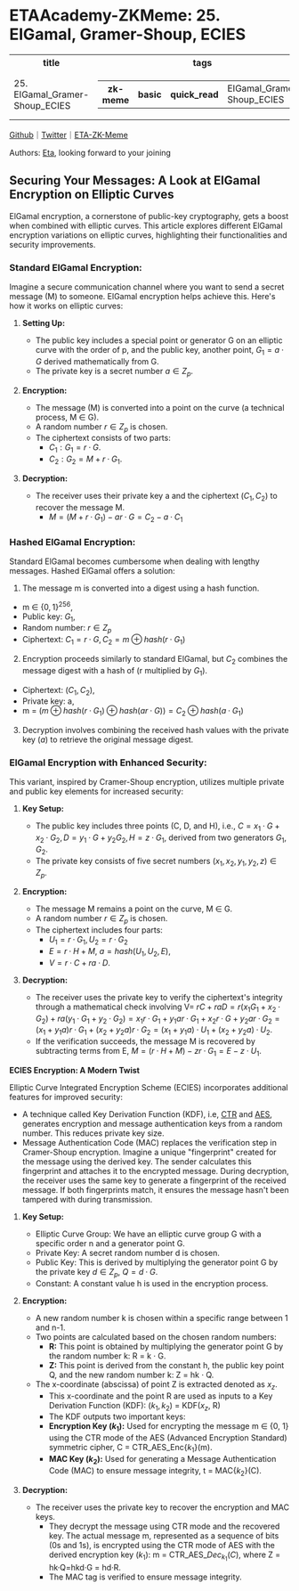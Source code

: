 # ETAAcademy-ZKMeme: 25. EIGamal, Gramer-Shoup, ECIES

<table>
  <tr>
    <th>title</th>
    <th>tags</th>
  </tr>
  <tr>
    <td>25. EIGamal_Gramer-Shoup_ECIES</td>
    <td>
      <table>
        <tr>
          <th>zk-meme</th>
          <th>basic</th>
          <th>quick_read</th>
          <td>EIGamal_Gramer-Shoup_ECIES</td>
        </tr>
      </table>
    </td>
  </tr>
</table>

[Github](https://github.com/ETAAcademy)｜[Twitter](https://twitter.com/ETAAcademy)｜[ETA-ZK-Meme](https://github.com/ETAAcademy/ETAAcademy-ZK-Meme)

Authors: [Eta](https://twitter.com/pwhattie), looking forward to your joining

## Securing Your Messages: A Look at ElGamal Encryption on Elliptic Curves

ElGamal encryption, a cornerstone of public-key cryptography, gets a boost when combined with elliptic curves. This article explores different ElGamal encryption variations on elliptic curves, highlighting their functionalities and security improvements.

### Standard ElGamal Encryption:

Imagine a secure communication channel where you want to send a secret message (M) to someone. ElGamal encryption helps achieve this. Here's how it works on elliptic curves:

1. **Setting Up:**

   - The public key includes a special point or generator G on an elliptic curve with the order of p, and the public key, another point, $G_1 = a · G$ derived mathematically from G.
   - The private key is a secret number $a ∈ Z_p$.

2. **Encryption:**

   - The message (M) is converted into a point on the curve (a technical process, M ∈ G).
   - A random number $r ∈ Z_p$ is chosen.
   - The ciphertext consists of two parts:
     - $C_1: G_1 = r · G$.
     - $C_2: G_2 = M + r·G_1$.

3. **Decryption:**
   - The receiver uses their private key a and the ciphertext $(C_1, C_2)$ to recover the message M.
     - $M = (M+ r·G_1)-ar·G = C_2 - a·C_1$

### Hashed ElGamal Encryption:

Standard ElGamal becomes cumbersome when dealing with lengthy messages. Hashed ElGamal offers a solution:

1. The message m is converted into a digest using a hash function.

- m ∈ $\{0, 1 \}^{256}$,
- Public key: $G_1$,
- Random number: $r ∈ Z_p$
- Ciphertext: $C_1 = r·G, C_2 = m ⊕ hash( r · G_1)$

2. Encryption proceeds similarly to standard ElGamal, but $C_2$ combines the message digest with a hash of (r multiplied by $G_1$).

- Ciphertext: $(C_1, C_2)$,
- Private key: a,
- m = $(m ⊕ hash(r · G_1)⊕ hash(ar · G))=C_2 ⊕ hash( a·G_1)$

3. Decryption involves combining the received hash values with the private key (_a_) to retrieve the original message digest.

### ElGamal Encryption with Enhanced Security:

This variant, inspired by Cramer-Shoup encryption, utilizes multiple private and public key elements for increased security:

1. **Key Setup:**

   - The public key includes three points (C, D, and H), i.e., $C = x_1·G + x_2·G_2, D = y_1·G+y_2G_2, H = z·G_1$, derived from two generators $G_1, G_2$.
   - The private key consists of five secret numbers $(x_1, x_2, y_1, y_2, z) ∈ Z_p$.

2. **Encryption:**

   - The message M remains a point on the curve, M ∈ G.
   - A random number $r ∈ Z_p$ is chosen.
   - The ciphertext includes four parts:
     - $U_1 = r·G_1, U_2 = r·G_2$
     - $E = r·H + M,$ $a=hash(U_1, U_2, E)$,
     - $V= r·C+ ra ·D$.

3. **Decryption:**
   - The receiver uses the private key to verify the ciphertext's integrity through a mathematical check involving V= $rC+raD = r(x_1G_1 + x_2 ·G_2)+ra(y_1·G_1 + y_2 ·G_2) =x_1r·G_1+ y_1ar·G_1+ x_2r·G+y_2ar·G_2 = (x_1 + y_1a)r·G_1+ (x_2+y_2a)r·G_2 =(x_1+ y_1a)·U_1 + (x_2 +y_2a)·U_2$.
   - If the verification succeeds, the message M is recovered by subtracting terms from E, $M = (r·H+M)-zr·G_1 = E -z·U_1$.

**ECIES Encryption: A Modern Twist**

Elliptic Curve Integrated Encryption Scheme (ECIES) incorporates additional features for improved security:

- A technique called Key Derivation Function (KDF), i.e, [CTR](https://github.com/ETAAcademy/ETAAcademy-ZK-Meme/blob/main/01_Ouick_Read/16_CTR.md) and [AES](https://github.com/ETAAcademy/ETAAcademy-ZK-Meme/blob/main/01_Ouick_Read/22_AES.md), generates encryption and message authentication keys from a random number. This reduces private key size.
- Message Authentication Code (MAC) replaces the verification step in Cramer-Shoup encryption. Imagine a unique "fingerprint" created for the message using the derived key. The sender calculates this fingerprint and attaches it to the encrypted message. During decryption, the receiver uses the same key to generate a fingerprint of the received message. If both fingerprints match, it ensures the message hasn't been tampered with during transmission.

1. **Key Setup:**

   - Elliptic Curve Group: We have an elliptic curve group G with a specific order n and a generator point G.
   - Private Key: A secret random number d is chosen.
   - Public Key: This is derived by multiplying the generator point G by the private key $d ∈ Z_p$, $Q = d · G$.
   - Constant: A constant value h is used in the encryption process.

2. **Encryption:**

   - A new random number k is chosen within a specific range between 1 and n-1.
   - Two points are calculated based on the chosen random numbers:
     - **R:** This point is obtained by multiplying the generator point G by the random number k: R = k · G.
     - **Z:** This point is derived from the constant h, the public key point Q, and the new random number k: Z = hk · Q.
   - The x-coordinate (abscissa) of point Z is extracted denoted as $x_z$.
     - This x-coordinate and the point R are used as inputs to a Key Derivation Function (KDF): $(k_1, k_2)$ = KDF($x_z$, R)
     - The KDF outputs two important keys:
     - **Encryption Key ($k_1$):** Used for encrypting the message m ∈ {0, 1} using the CTR mode of the AES (Advanced Encryption Standard) symmetric cipher, C = CTR_AES_Enc{$k_1$}(m).
     - **MAC Key ($k_2$):** Used for generating a Message Authentication Code (MAC) to ensure message integrity, t = MAC{$k_2$}(C).

3. **Decryption:**

   - The receiver uses the private key to recover the encryption and MAC keys.
     - They decrypt the message using CTR mode and the recovered key. The actual message m, represented as a sequence of bits (0s and 1s), is encrypted using the CTR mode of AES with the derived encryption key ($k_1$): m = CTR_AES_$Dec_{k_1}(C)$, where Z = hk·Q=hkd·G = hd·R.
     - The MAC tag is verified to ensure message integrity.

